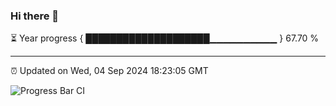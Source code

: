 ### Hi there 👋

⏳ Year progress { ████████████████████▁▁▁▁▁▁▁▁▁▁ } 67.70 %

---

⏰ Updated on Wed, 04 Sep 2024 18:23:05 GMT

![Progress Bar CI](https://github.com/liununu/liununu/workflows/Progress%20Bar%20CI/badge.svg)
